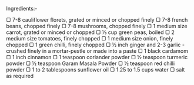 Ingredients:-

▢   7-8 cauliflower florets, grated or minced or chopped finely
▢   7-8 french beans, chopped finely
▢   7-8 mushrooms, chopped finely
▢   1 medium size carrot, grated or minced or chopped
▢   ⅓ cup green peas, boiled
▢   2 medium size tomatoes, finely chopped
▢   1 medium size onion, finely chopped
▢   1 green chilli, finely chopped
▢   ½ inch ginger and 2-3 garlic - crushed finely in a mortar-pestle or made into a paste
▢   1 black cardamom
▢   1 inch cinnamon
▢   1 teaspoon coriander powder
▢   ½ teaspoon turmeric powder
▢   ½ teaspoon Garam Masala Powder
▢   ½ teaspoon red chilli powder
▢   1 to 2 tablespoons sunflower oil
▢   1.25 to 1.5 cups water
▢   salt as required